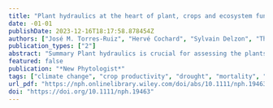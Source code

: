 ```yaml
---
title: "Plant hydraulics at the heart of plant, crops and ecosystem functions in the face of climate change"
date: -01-01
publishDate: 2023-12-16T18:17:58.878454Z
authors: ["José M. Torres-Ruiz", "Hervé Cochard", "Sylvain Delzon", "Thomas Boivin", "Regis Burlett", "Maxime Cailleret", "Déborah Corso", "Chloé E. L. Delmas", "Miquel De Caceres", "Antonio Diaz-Espejo", "Pilar Fernández-Conradi", "Joannes Guillemot", "Laurent J. Lamarque", "Jean-Marc Limousin", "Marylou Mantova", "Maurizio Mencuccini", "Xavier Morin", "François Pimont", "Victor Resco De Dios", "Julien Ruffault", "Santiago Trueba", "Nicolas K. Martin-StPaul"]
publication_types: ["2"]
abstract: "Summary Plant hydraulics is crucial for assessing the plants' capacity to extract and transport water from the soil up to their aerial organs. Along with their capacity to exchange water between plant compartments and regulate evaporation, hydraulic properties determine plant water relations, water status and susceptibility to pathogen attacks. Consequently, any variation in the hydraulic characteristics of plants is likely to significantly impact various mechanisms and processes related to plant growth, survival and production, as well as the risk of biotic attacks and forest fire behaviour. However, the integration of hydraulic traits into disciplines such as plant pathology, entomology, fire ecology or agriculture can be significantly improved. This review examines how plant hydraulics can provide new insights into our understanding of these processes, including modelling processes of vegetation dynamics, illuminating numerous perspectives for assessing the consequences of climate change on forest and agronomic systems, and addressing unanswered questions across multiple areas of knowledge."
featured: false
publication: "*New Phytologist*"
tags: ["climate change", "crop productivity", "drought", "mortality", "pathogens", "plant growth", "plant hydraulics", "wildfire"]
url_pdf: "https://nph.onlinelibrary.wiley.com/doi/abs/10.1111/nph.19463"
doi: "https://doi.org/10.1111/nph.19463"
---
```


